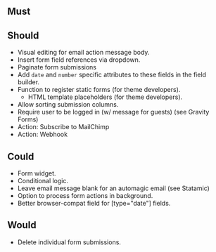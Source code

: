 ## Must

## Should
- Visual editing for email action message body.
- Insert form field references via dropdown.
- Paginate form submissions
- Add `date` and `number` specific attributes to these fields in the field builder.
- Function to register static forms (for theme developers).
    - HTML template placeholders (for theme developers).
- Allow sorting submission columns.
- Require user to be logged in (w/ message for guests) (see Gravity Forms)
- Action: Subscribe to MailChimp
- Action: Webhook


## Could
- Form widget.
- Conditional logic.
- Leave email message blank for an automagic email (see Statamic)
- Option to process form actions in background.
- Better browser-compat field for [type="date"] fields.

## Would
- Delete individual form submissions.
